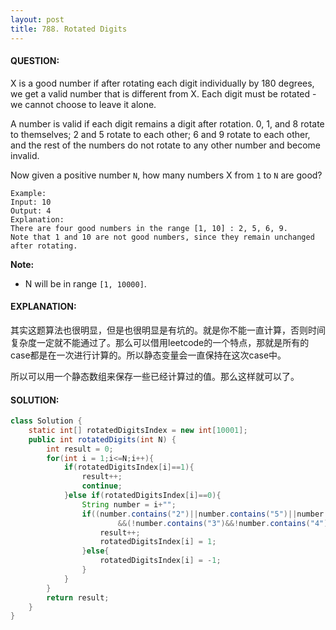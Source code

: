 ```yaml
---
layout: post
title: 788. Rotated Digits
---
```


#### QUESTION:

X is a good number if after rotating each digit individually by 180 degrees, we get a valid number that is different from X.  Each digit must be rotated - we cannot choose to leave it alone.

A number is valid if each digit remains a digit after rotation. 0, 1, and 8 rotate to themselves; 2 and 5 rotate to each other; 6 and 9 rotate to each other, and the rest of the numbers do not rotate to any other number and become invalid.

Now given a positive number `N`, how many numbers X from `1` to `N` are good?

```
Example:
Input: 10
Output: 4
Explanation: 
There are four good numbers in the range [1, 10] : 2, 5, 6, 9.
Note that 1 and 10 are not good numbers, since they remain unchanged after rotating.
```

**Note:**

- N  will be in range `[1, 10000]`.

#### EXPLANATION:

其实这题算法也很明显，但是也很明显是有坑的。就是你不能一直计算，否则时间复杂度一定就不能通过了。那么可以借用leetcode的一个特点，那就是所有的case都是在一次进行计算的。所以静态变量会一直保持在这次case中。

所以可以用一个静态数组来保存一些已经计算过的值。那么这样就可以了。

#### SOLUTION:

```java
class Solution {
    static int[] rotatedDigitsIndex = new int[10001];
    public int rotatedDigits(int N) {
        int result = 0;
        for(int i = 1;i<=N;i++){
            if(rotatedDigitsIndex[i]==1){
                result++;
                continue;
            }else if(rotatedDigitsIndex[i]==0){
                String number = i+"";
                if((number.contains("2")||number.contains("5")||number.contains("6")||number.contains("9"))
                        &&(!number.contains("3")&&!number.contains("4")&&!number.contains("7")&&!number.contains("3"))){
                    result++;
                    rotatedDigitsIndex[i] = 1;
                }else{
                    rotatedDigitsIndex[i] = -1;
                }
            }
        }
        return result;
    }
}
```

